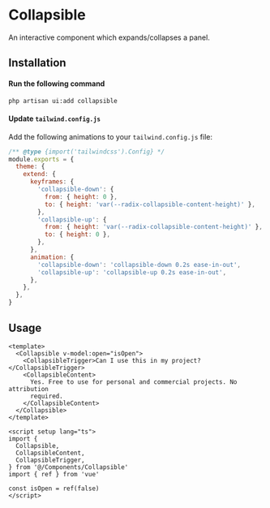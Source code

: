 # Collapsible

An interactive component which expands/collapses a panel.

<ComponentSource
  source="components/Collapsible"
  primitive="https://www.radix-vue.com/components/collapsible"
  ui="https://www.shadcn-vue.com/docs/components/collapsible.html"
/>

<ComponentPreview name="Collapsible" />

## Installation

#### Run the following command

```shell
php artisan ui:add collapsible
```

#### Update `tailwind.config.js`

Add the following animations to your `tailwind.config.js` file:

```js title="tailwind.config.js" {5-18}
/** @type {import('tailwindcss').Config} */
module.exports = {
  theme: {
    extend: {
      keyframes: {
        'collapsible-down': {
          from: { height: 0 },
          to: { height: 'var(--radix-collapsible-content-height)' },
        },
        'collapsible-up': {
          from: { height: 'var(--radix-collapsible-content-height)' },
          to: { height: 0 },
        },
      },
      animation: {
        'collapsible-down': 'collapsible-down 0.2s ease-in-out',
        'collapsible-up': 'collapsible-up 0.2s ease-in-out',
      },
    },
  },
}
```

## Usage

```vue
<template>
  <Collapsible v-model:open="isOpen">
    <CollapsibleTrigger>Can I use this in my project?</CollapsibleTrigger>
    <CollapsibleContent>
      Yes. Free to use for personal and commercial projects. No attribution
      required.
    </CollapsibleContent>
  </Collapsible>
</template>

<script setup lang="ts">
import {
  Collapsible,
  CollapsibleContent,
  CollapsibleTrigger,
} from '@/Components/Collapsible'
import { ref } from 'vue'

const isOpen = ref(false)
</script>
```

